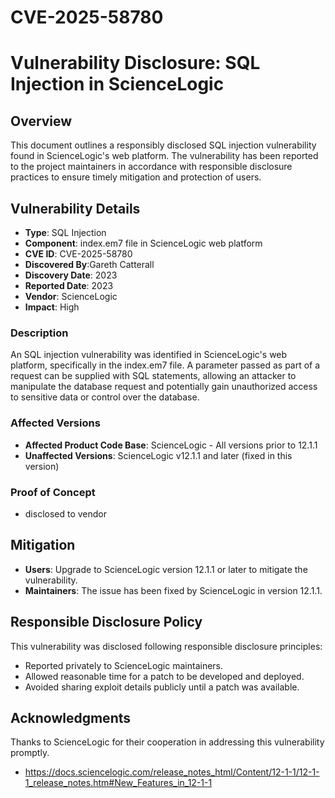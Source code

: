 # CVE-2025-58780
# Vulnerability Disclosure: SQL Injection in ScienceLogic 

## Overview
This document outlines a responsibly disclosed SQL injection vulnerability found in ScienceLogic's web platform. The vulnerability has been reported to the project maintainers in accordance with responsible disclosure practices to ensure timely mitigation and protection of users.

## Vulnerability Details
- **Type**: SQL Injection
- **Component**: index.em7 file in ScienceLogic web platform
- **CVE ID**: CVE-2025-58780
- **Discovered By**:Gareth Catterall
- **Discovery Date**: 2023
- **Reported Date**: 2023
- **Vendor**: ScienceLogic
- **Impact**: High

### Description
An SQL injection vulnerability was identified in ScienceLogic's web platform, specifically in the index.em7 file. A parameter passed as part of a request can be supplied with SQL statements, allowing an attacker to manipulate the database request and potentially gain unauthorized access to sensitive data or control over the database.
### Affected Versions
- **Affected Product Code Base**: ScienceLogic - All versions prior to 12.1.1
- **Unaffected Versions**: ScienceLogic v12.1.1 and later (fixed in this version)


### Proof of Concept
 - disclosed to vendor


## Mitigation
- **Users**: Upgrade to ScienceLogic version 12.1.1 or later to mitigate the vulnerability.
- **Maintainers**: The issue has been fixed by ScienceLogic in version 12.1.1.

## Responsible Disclosure Policy
This vulnerability was disclosed following responsible disclosure principles:
- Reported privately to ScienceLogic maintainers.
- Allowed reasonable time for a patch to be developed and deployed.
- Avoided sharing exploit details publicly until a patch was available.


## Acknowledgments
Thanks to ScienceLogic for their cooperation in addressing this vulnerability promptly.
 - https://docs.sciencelogic.com/release_notes_html/Content/12-1-1/12-1-1_release_notes.htm#New_Features_in_12-1-1


